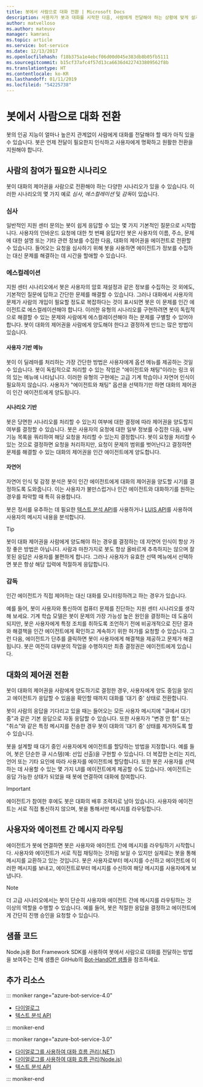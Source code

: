 ```yaml
---
title: 봇에서 사람으로 대화 전환 | Microsoft Docs
description: 사용자가 봇과 대화를 시작한 다음, 사람에게 전달해야 하는 상황에 맞게 설계하는 방법을 알아봅니다.
author: matvelloso
ms.author: mateusv
manager: kamrani
ms.topic: article
ms.service: bot-service
ms.date: 12/13/2017
ms.openlocfilehash: f18b375a1e4ebcf06d00d045e383db8b05fb5111
ms.sourcegitcommit: b15cf37afc4f57d13ca6636d4227433809562f8b
ms.translationtype: HT
ms.contentlocale: ko-KR
ms.lasthandoff: 01/11/2019
ms.locfileid: "54225738"
---
```

# <a name="transition-conversations-from-bot-to-human"></a>봇에서 사람으로 대화 전환

봇의 인공 지능이 얼마나 높은지 관계없이 사람에게 대화를 전달해야 할 때가 아직 있을 수 있습니다. 봇은 언제 전달이 필요한지 인식하고 사용자에게 명확하고 원활한 전환을 지원해야 합니다.

## <a name="scenarios-that-require-human-involvement"></a>사람의 참여가 필요한 시나리오

봇이 대화의 제어권을 사람으로 전환해야 하는 다양한 시나리오가 있을 수 있습니다. 이러한 시나리오의 몇 가지 예로 *심사*, *에스컬레이션* 및 *감독*이 있습니다. 

### <a name="triage"></a>심사

일반적인 지원 센터 문의는 봇이 쉽게 응답할 수 있는 몇 가지 기본적인 질문으로 시작합니다. 사용자의 인바운드 요청에 대한 첫 번째 응답자인 봇은 사용자의 이름, 주소, 문제에 대한 설명 또는 기타 관련 정보를 수집한 다음, 대화의 제어권을 에이전트로 전환할 수 있습니다. 들어오는 요청을 심사하기 위해 봇을 사용하면 에이전트가 정보를 수집하는 대신 문제를 해결하는 데 시간을 할애할 수 있습니다.

### <a name="escalation"></a>에스컬레이션

지원 센터 시나리오에서 봇은 사용자의 암호 재설정과 같은 정보를 수집하는 것 외에도, 기본적인 질문에 답하고 간단한 문제를 해결할 수 있습니다. 그러나 대화에서 사용자의 문제가 사람의 개입이 필요할 정도로 복잡하다는 것이 표시되면 봇은 이 문제를 인간 에이전트로 에스컬레이션해야 합니다. 이러한 유형의 시나리오를 구현하려면 봇이 독립적으로 해결할 수 있는 문제와 사람에게 에스컬레이션해야 하는 문제를 구별할 수 있어야 합니다. 봇이 대화의 제어권을 사람에게 양도해야 한다고 결정하게 만드는 많은 방법이 있습니다. 

#### <a name="user-driven-menus"></a>사용자 기반 메뉴

봇이 이 딜레마를 처리하는 가장 간단한 방법은 사용자에게 옵션 메뉴를 제공하는 것일 수 있습니다. 봇이 독립적으로 처리할 수 있는 작업은 "에이전트와 채팅"이라는 링크 위의 있는 메뉴에 나타납니다. 이러한 유형의 구현에는 고급 기계 학습이나 자연어 인식이 필요하지 않습니다. 사용자가 "에이전트와 채팅" 옵션을 선택하기만 하면 대화의 제어권이 인간 에이전트에게 양도됩니다. 

#### <a name="scenario-driven"></a>시나리오 기반

봇은 당면한 시나리오를 처리할 수 있는지 여부에 대한 결정에 따라 제어권을 양도할지 여부를 결정할 수 있습니다. 봇은 사용자의 요청에 대한 일부 정보를 수집한 다음, 내부 기능 목록을 쿼리하여 해당 요청을 처리할 수 있는지 결정합니다. 봇이 요청을 처리할 수 있는 것으로 결정하면 요청을 처리하지만, 요청이 문제의 범위를 벗어난다고 결정하면 문제를 해결할 수 있는 대화의 제어권을 인간 에이전트에게 양도합니다.

#### <a name="natural-language"></a>자연어

자연어 인식 및 감정 분석은 봇이 인간 에이전트에게 대화의 제어권을 양도할 시기를 결정하도록 도와줍니다. 이는 사용자가 불만스럽거나 인간 에이전트와 대화하기를 원하는 경우를 파악할 때 특히 유용합니다. 
 
봇은 정서를 유추하는 데 필요한 <a href="https://www.microsoft.com/cognitive-services/en-us/text-analytics-api" target="blank">텍스트 분석 API</a>를 사용하거나 <a href="https://www.luis.ai" target="_blank">LUIS API</a>를 사용하여 사용자의 메시지 내용을 분석합니다. 


> [!TIP]
> 봇이 대화 제어권을 사람에게 양도해야 하는 경우를 결정하는 데 자연어 인식이 항상 가장 좋은 방법은 아닙니다. 사람과 마찬가지로 봇도 항상 올바르게 추측하지는 않으며 잘못된 응답은 사용자를 불편하게 합니다. 그러나 사용자가 유효한 선택 메뉴에서 선택하면 봇은 항상 해당 입력에 적절하게 응답합니다. 

### <a name="supervision"></a>감독

인간 에이전트가 직접 제어하는 대신 대화를 모니터링하려고 하는 경우가 있습니다.

예를 들어, 봇이 사용자와 통신하여 컴퓨터 문제를 진단하는 지원 센터 시나리오를 생각해 보세요. 기계 학습 모델은 봇이 문제의 가장 가능성 높은 원인을 결정하는 데 도움이 되지만, 봇은 사용자에게 특정 조치를 취하도록 조언하기 전에 비공개적으로 진단 결과와 해결책을 인간 에이전트에게 확인하고 계속하기 위한 허가를 요청할 수 있습니다. 그런 다음, 에이전트가 단추를 클릭하면 봇이 사용자에게 해결책을 제공하고 문제가 해결됩니다. 봇은 여전히 대부분의 작업을 수행하지만 최종 결정권은 에이전트에게 있습니다. 

## <a name="transitioning-control-of-the-conversation"></a>대화의 제어권 전환 

봇이 대화의 제어권을 사람에게 양도하기로 결정한 경우, 사용자에게 양도 중임을 알리고 에이전트가 응답할 수 있음을 확인할 때까지 대화를 '대기 중' 상태로 전환합니다. 

봇이 사람의 응답을 기다리고 있을 때는 들어오는 모든 사용자 메시지에 "큐에서 대기 중"과 같은 기본 응답으로 자동 응답할 수 있습니다. 또한 사용자가 "변경 안 함" 또는 "취소"와 같은 특정 메시지를 전송한 경우 봇이 대화의 '대기 중' 상태를 제거하도록 할 수 있습니다.

봇을 설계할 때 대기 중인 사용자에게 에이전트를 할당하는 방법을 지정합니다. 예를 들어, 봇은 단순한 큐 시스템(예: 선입 선출)을 구현할 수 있습니다. 더 복잡한 논리는 지리, 언어 또는 기타 요인에 따라 사용자를 에이전트에 할당합니다. 또한 봇은 사용자를 선택하는 데 사용할 수 있는 몇 가지 UI를 에이전트에게 제공할 수도 있습니다. 에이전트는 응답 가능한 상태가 되었을 때 봇에 연결하여 대화에 참여합니다.

> [!IMPORTANT]
> 에이전트가 참여한 후에도 봇은 대화의 배후 조력자로 남아 있습니다. 사용자와 에이전트는 서로 직접 통신하지 않으며, 봇을 통해서만 메시지를 라우팅합니다. 

## <a name="routing-messages-between-user-and-agent"></a>사용자와 에이전트 간 메시지 라우팅

에이전트가 봇에 연결하면 봇은 사용자와 에이전트 간에 메시지를 라우팅하기 시작합니다. 사용자와 에이전트가 서로 직접 채팅하는 것처럼 보일 수 있지만 실제로는 봇을 통해 메시지를 교환하고 있는 것입니다. 봇은 사용자로부터 메시지를 수신하고 에이전트에 이러한 메시지를 보내고, 에이전트로부터 메시지를 수신하여 해당 메시지를 사용자에게 보냅니다. 

> [!NOTE]
> 더 고급 시나리오에서는 봇이 단순히 사용자와 에이전트 간에 메시지를 라우팅하는 것 이상의 역할을 수행할 수 있습니다. 예를 들어, 봇은 적절한 응답을 결정하고 에이전트에게 간단히 진행 승인을 요청할 수 있습니다.

## <a name="sample-code"></a>샘플 코드

Node.js용 Bot Framework SDK를 사용하여 봇에서 사람으로 대화를 전달하는 방법을 보여주는 전체 샘플은 GitHub의 <a href="https://github.com/palindromed/Bot-HandOff" target="_blank">Bot-HandOff 샘플</a>을 참조하세요.

## <a name="additional-resources"></a>추가 리소스

::: moniker range="azure-bot-service-4.0"

- [다이얼로그](v4sdk/bot-builder-dialog-manage-conversation-flow.md)
- <a href="https://www.microsoft.com/cognitive-services/en-us/text-analytics-api" target="blank">텍스트 분석 API</a>

::: moniker-end

::: moniker range="azure-bot-service-3.0"

- [다이얼로그를 사용하여 대화 흐름 관리(.NET)](~/dotnet/bot-builder-dotnet-manage-conversation-flow.md)
- [다이얼로그를 사용하여 대화 흐름 관리(Node.js)](~/nodejs/bot-builder-nodejs-manage-conversation-flow.md)
- <a href="https://www.microsoft.com/cognitive-services/en-us/text-analytics-api" target="blank">텍스트 분석 API</a>


::: moniker-end

